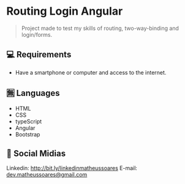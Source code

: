 # Routing Login Angular


> Project made to test my skills of routing, two-way-binding and login/forms.


## 💻 Requirements

* Have a smartphone or computer and access to the internet.

## 🈚 Languages

* HTML
* CSS
* typeScript
* Angular
* Bootstrap

## 📱 Social Midias

Linkedin: http://bit.ly/linkedinmatheussoares
E-mail: dev.matheussoares@gmail.com

